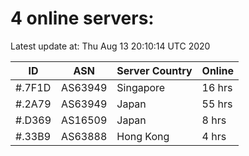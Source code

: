 # 4 online servers:

Latest update at: Thu Aug 13 20:10:14 UTC 2020

| ID | ASN | Server Country | Online |
| -- | --- | -------------- | ------ |
| #.7F1D | AS63949 | Singapore | 16 hrs |
| #.2A79 | AS63949 | Japan | 55 hrs |
| #.D369 | AS16509 | Japan | 8 hrs |
| #.33B9 | AS63888 | Hong Kong | 4 hrs |

